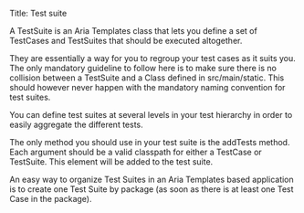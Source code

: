 Title: Test suite

A TestSuite is an Aria Templates class that lets you define a set of TestCases and TestSuites that should be executed altogether.

They are essentially a way for you to regroup your test cases as it suits you.
The only mandatory guideline to follow here is to make sure there is no collision between a TestSuite and
a Class defined in src/main/static. This should however never happen with the mandatory naming convention for test suites.

You can define test suites at several levels in your test hierarchy in order to easily aggregate the different tests.

The only method you should use in your test suite is the addTests method.
Each argument should be a valid classpath for either a TestCase or TestSuite. This element will be added to the test suite.

<script src='%SNIPPETS_SERVER_URL%/snippets/github.com/ariatemplates/documentation-code/snippets/tests/TestSuite.js?tag=example&lang=bash&outdent=true&noheader=true'></script>

An easy way to organize Test Suites in an Aria Templates based application is to create one Test Suite by package
(as soon as there is at least one Test Case in the package).
